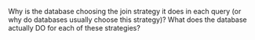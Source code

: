 Why is the database choosing the join strategy it does in each query (or why do databases usually choose this strategy)?
What does the database actually DO for each of these strategies?